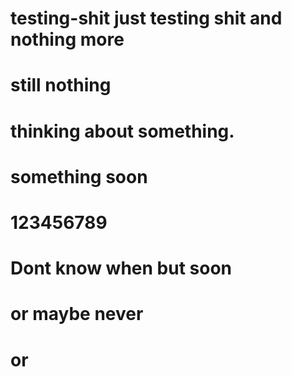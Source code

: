 # testing-shit just testing shit and  nothing more
# still nothing
# thinking about something.
# something soon
# 123456789
# Dont know when but soon
# or maybe never
# or
